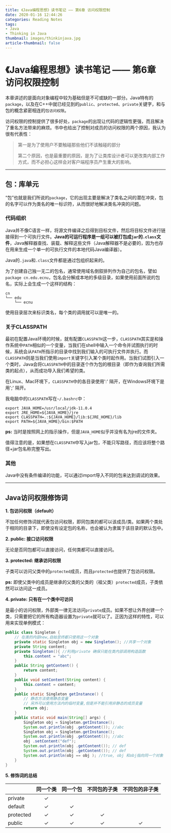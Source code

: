 ```yaml
---
title: 《Java编程思想》读书笔记 —— 第6章 访问权限控制
date: 2020-01-16 12:44:26
categories: Reading Notes
tags: 
- Java
- Thinking in Java
thumbnail: images/thinkinjava.jpg
article-thumbnail: false
---
```

# 《Java编程思想》读书笔记 —— 第6章 访问权限控制

本章讲述的是面向对象编程中较为基础但是不可或缺的一部分。Java特有的`package`，以及在C++中就已经见到的`public`、`protected`、`private`关键字，和与包的概念紧密相连的`包访问权限`。

访问权限的控制提供了很多好处，`package`的出现让代码的逻辑性更强，而且解决了重名方法带来的麻烦。书中也给出了控制对成员的访问权限的两个原因，我认为很有代表性：

> 第一是为了使用户不要触碰那些他们不该触碰的部分
>
> 第二个原因，也是最重要的原因，是为了让类库设计者可以更改类内部工作方式，而不必担心这样会对客户端程序员产生重大的影响。

---



## 包：库单元

“包”也就是我们所说的`package`，它的出现主要是解决了类名之间的潜在冲突，包的名字可以作为类名的唯一标识符，从而很好地解决类名冲突的问题。



### 代码组织

Java并不像C语言一样，将源文件编译之后得到目标文件，然后将目标文件进行链接得到一个可执行文件。**Java的可运行程序是一组可以被打包成`jar`的`.class`文件**，Java解释器查找、装载、解释这些文件（Java解释器不是必要的，因为也存在用来生成一个单一的可执行文件的本地代码Java编译器）。

Java的`.java`和`.class`文件都是通过包组织起来的。



为了创建自己独一无二的包名，通常使用域名倒叙排列作为自己的包名，譬如`package cn.edu.ecnu`，包名会分解成本地的多级目录，如果使用前面所说的包名，实际上会生成一个这样的结构：

```shell
cn
└── edu
    └── ecnu
```

使用目录层次来标识类名，每个类的调用就可以是唯一的。



### 关于CLASSPATH

最初在配置Java环境的时候，就有配置`CLASSPATH`这一步，`CLASSPATH`其实是和操作系统中`PATH`相似的一个变量，当我们在shell中输入一个命令并试图执行的时候，系统会从`PATH`所指示的目录中找到我们输入的可执行文件并执行。而`CLASSPATH`则是当我们使用`import`关键字引入某个类时起作用。当我们试图引入一个类时，Java会将`CLASSPATH`中的目录逐个作为包的根目录（即作为查询我们所需类的起点），从而成功导入我们希望的类。

在Linux、Mac环境下，`CLASSPATH`中的各目录使用':' 隔开，在Windows环境下是用';' 隔开。

我电脑中的`CLASSPATH`写在`~/.bashrc`中：

```shell
export JAVA_HOME=/usr/local/jdk-11.0.4
export JRE_HOME=${JAVA_HOME}/jre
export CLASSPATH=.:${JAVA_HOME}/lib:${JRE_HOME}/lib
export PATH=${JAVA_HOME}/bin:$PATH
```

**ps:** 当时是按照网上的指示操作，但是`JAVA_HOME`似乎并没有名为jre的文件夹。



值得注意的是，如果想在`CLASSPATH`中写入jar包，不能只写路径，而应该将整个路径+jar包名称完整写出。



### 其他

Java中没有条件编译的功能，可以通过import导入不同的包来达到调试的效果。



---



## Java访问权限修饰词

**1. 包访问权限（default）**

不加任何修饰词就代表包访问权限，即同包类的都可以该成员/类。如果两个类处于相同的目录下，即使没有设定包的名称，也会被认为隶属于该目录的默认包中。



**2. public: 接口访问权限**

无论是否同包都可以直接访问，任何类都可以直接访问。



**3. protected: 继承访问权限**

子类可以访问父类中的`protected`成员，而且`protected`也提供了包访问权限。

**ps:** 即使父类中的成员是继承的父类的父类的（祖父类）`protected`成员，子类依然可以访问这一成员。



**4. private: 只有在一个类中可访问**

是最小的访问权限，外部类一律无法访问`private`成员。如果不想让外界创建一个类，只需要把它的所有构造器设置为`private`就可以了。正因为这样的特性，可以用来实现单例模式：

```java
public class Singleton {
    // 在类的内部new,自始至终都只使用这一个对象
    private static Singleton obj = new Singleton(); //共享一个对象
    private String content;
    private Singleton(){ //利用private 确保只能在类内部调用构造函数
    	this.content = "abc";
    }
    public String getContent() {
    	return content;
    }
    public void setContent(String content) {
    	this.content = content;
    }
    public static Singleton getInstance() {
        // 静态方法使用静态变量
        // 另外可以使用方法内的临时变量,但是并不能引用非静态的成员变量
        return obj;
    }
    public static void main(String[] args) {
        Singleton obj = Singleton.getInstance();
        System.out.println(obj .getContent()); //abc
        Singleton obj = Singleton.getInstance();
        System.out.println(obj .getContent()); //abc
        obj .setContent("def");
        System.out.println(obj .getContent()); // def
        System.out.println(obj .getContent()); // def
        System.out.println(obj == obj ); //true, obj 和obj指向同一个对象
    }
}
```



**5. 修饰词的总结**

|           | 同一个类 | 同一个包 | 不同包的子类 | 不同包的非子类 |
| :-------- | :------: | :------: | :----------: | :------------: |
| private   |    ✓     |          |              |                |
| default   |    ✓     |    ✓     |              |                |
| protected |    ✓     |    ✓     |      ✓       |                |
| public    |    ✓     |    ✓     |      ✓       |       ✓        |

